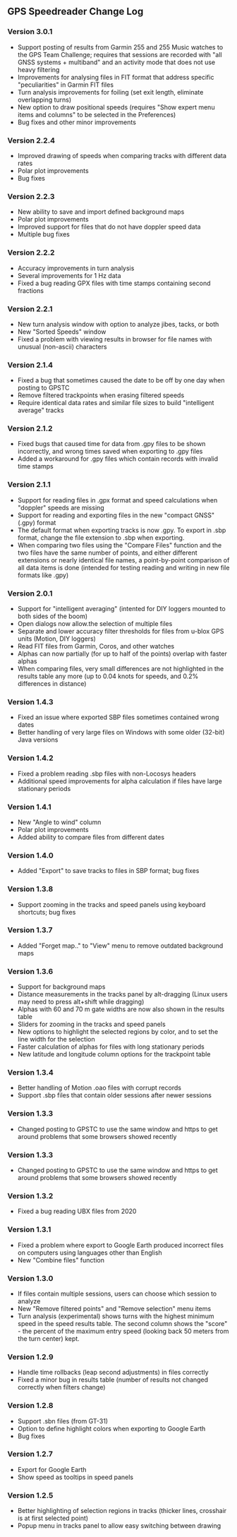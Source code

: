 ## GPS Speedreader Change Log

### Version 3.0.1

-   Support posting of results from Garmin 255 and 255 Music watches to the GPS Team Challenge; requires that sessions are recorded with "all GNSS systems + multiband" and an activity mode that does not use heavy filtering
-   Improvements for analysing files in FIT format that address specific "peculiarities" in Garmin FIT files
-   Turn analysis improvements for foiling (set exit length, eliminate overlapping turns)
-   New option to draw positional speeds (requires "Show expert menu items and columns" to be selected in the Preferences)
-   Bug fixes and other minor improvements

### Version 2.2.4

-   Improved drawing of speeds when comparing tracks with different data rates
-   Polar plot improvements
-   Bug fixes
  
### Version 2.2.3

-   New ability to save and import defined background maps
-   Polar plot improvements
-   Improved support for files that do not have doppler speed data
-   Multiple bug fixes

### Version 2.2.2

-   Accuracy improvements in turn analysis
-   Several improvements for 1 Hz data
-   Fixed a bug reading GPX files with time stamps containing second
    fractions

### Version 2.2.1

-   New turn analysis window with option to analyze jibes, tacks, or
    both
-   New "Sorted Speeds" window
-   Fixed a problem with viewing results in browser for file names with
    unusual (non-ascii) characters

### Version 2.1.4

-   Fixed a bug that sometimes caused the date to be off by one day when
    posting to GPSTC
-   Remove filtered trackpoints when erasing filtered speeds
-   Require identical data rates and similar file sizes to build
    "intelligent average" tracks

### Version 2.1.2

-   Fixed bugs that caused time for data from .gpy files to be shown
    incorrectly, and wrong times saved when exporting to .gpy files
-   Added a workaround for .gpy files which contain records with invalid
    time stamps

### Version 2.1.1

-   Support for reading files in .gpx format and speed calculations when
    "doppler" speeds are missing
-   Support for reading and exporting files in the new "compact GNSS"
    (.gpy) format
-   The default format when exporting tracks is now .gpy. To export in
    .sbp format, change the file extension to .sbp when exporting.
-   When comparing two files using the "Compare Files" function and the
    two files have the same number of points, and either different
    extensions or nearly identical file names, a point-by-point
    comparison of all data items is done (intended for testing reading
    and writing in new file formats like .gpy)

### Version 2.0.1

-   Support for "intelligent averaging" (intented for DIY loggers
    mounted to both sides of the boom)
-   Open dialogs now allow.the selection of multiple files
-   Separate and lower accuracy filter thresholds for files from u-blox
    GPS units (Motion, DIY loggers)
-   Read FIT files from Garmin, Coros, and other watches
-   Alphas can now partially (for up to half of the points) overlap with
    faster alphas
-   When comparing files, very small differences are not highlighted in
    the results table any more (up to 0.04 knots for speeds, and 0.2%
    differences in distance)

### Version 1.4.3

-   Fixed an issue where exported SBP files sometimes contained wrong
    dates
-   Better handling of very large files on Windows with some older
    (32-bit) Java versions

### Version 1.4.2

-   Fixed a problem reading .sbp files with non-Locosys headers
-   Additional speed improvements for alpha calculation if files have
    large stationary periods

### Version 1.4.1

-   New "Angle to wind" column
-   Polar plot improvements
-   Added ability to compare files from different dates

### Version 1.4.0

-   Added "Export" to save tracks to files in SBP format; bug fixes

### Version 1.3.8

-   Support zooming in the tracks and speed panels using keyboard
    shortcuts; bug fixes

### Version 1.3.7

-   Added "Forget map.." to "View" menu to remove outdated background
    maps

### Version 1.3.6

-   Support for background maps
-   Distance measurements in the tracks panel by alt-dragging (Linux
    users may need to press alt+shift while dragging)
-   Alphas with 60 and 70 m gate widths are now also shown in the
    results table
-   Sliders for zooming in the tracks and speed panels
-   New options to highlight the selected regions by color, and to set
    the line width for the selection
-   Faster calculation of alphas for files with long stationary periods
-   New latitude and longitude column options for the trackpoint table

### Version 1.3.4

-   Better handling of Motion .oao files with corrupt records
-   Support .sbp files that contain older sessions after newer sessions

### Version 1.3.3

-   Changed posting to GPSTC to use the same window and https to get
    around problems that some browsers showed recently

### Version 1.3.3

-   Changed posting to GPSTC to use the same window and https to get
    around problems that some browsers showed recently

### Version 1.3.2

-   Fixed a bug reading UBX files from 2020

### Version 1.3.1

-   Fixed a problem where export to Google Earth produced incorrect
    files on computers using languages other than English
-   New "Combine files" function

### Version 1.3.0

-   If files contain multiple sessions, users can choose which session
    to analyze
-   New "Remove filtered points" and "Remove selection" menu items
-   Turn analysis (experimental) shows turns with the highest minimum
    speed in the speed results table. The second column shows the
    "score" - the percent of the maximum entry speed (looking back 50
    meters from the turn center) kept.

### Version 1.2.9

-   Handle time rollbacks (leap second adjustments) in files correctly
-   Fixed a minor bug in results table (number of results not changed
    correctly when filters change)

### Version 1.2.8

-   Support .sbn files (from GT-31)
-   Option to define highlight colors when exporting to Google Earth
-   Bug fixes

### Version 1.2.7

-   Export for Google Earth
-   Show speed as tooltips in speed panels

### Version 1.2.5

-   Better highlighting of selection regions in tracks (thicker lines,
    crosshair is at first selected point)
-   Popup menu in tracks panel to allow easy switching between drawing

